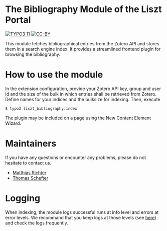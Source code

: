 The Bibliography Module of the Liszt Portal
===========================================

[![TYPO3 11](https://img.shields.io/badge/TYPO3-11-orange.svg)](https://get.typo3.org/version/11)
[![CC-BY](https://img.shields.io/github/license/slub/liszt_bibliography)](https://github.com/slub/liszt_bibliography/blob/main/LICENSE)

This module fetches bibliographical entries from the Zotero API and stores them in a search engine index.
It provides a streamlined frontend plugin for browsing the bibliography.

# How to use the module

In the extension configuration, provide your Zotero API key, group and user id and the size of the bulk in which entries shall be retrieved from Zotero.
Define names for your indices and the bulksize for indexing.
Then, execute

    $ typo3 liszt_bibliography:index

The plugin may be included on a page using the New Content Element Wizard.

# Maintainers

If you have any questions or encounter any problems, please do not hesitate to contact us.
- [Matthias Richter](https://github.com/dikastes)
- [Thomas Schefter](https://github.com/thomas-sc)
# Logging

When indexing, the module logs successful runs at info level and errors at error
levels. We recommand that you keep logs at those levels (see
[here](https://docs.typo3.org/m/typo3/reference-coreapi/main/en-us/ApiOverview/Logging/Configuration/Index.html))
and check the logs frequently.
